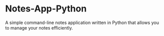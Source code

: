 # Notes-App-Python
A simple command-line notes application written in Python that allows you to manage your notes efficiently.
